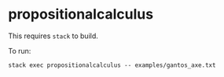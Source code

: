# propositionalcalculus

This requires `stack` to build.

To run:

    stack exec propositionalcalculus -- examples/gantos_axe.txt
